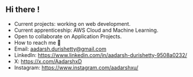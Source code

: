 ## Hi there !

- Current projects: working on web development.
- Current apprenticeship: AWS Cloud and Machine Learning.
- Open to collaborate on Application Projects.
- How to reach me 📩
- Email: aadarsh.durishetty@gmail.com
- LinkedIn: https://www.linkedin.com/in/aadarsh-durishetty-9508a0232/
- X: https://x.com/AadarshxD
- Instagram: https://www.instagram.com/aadarshxu/

